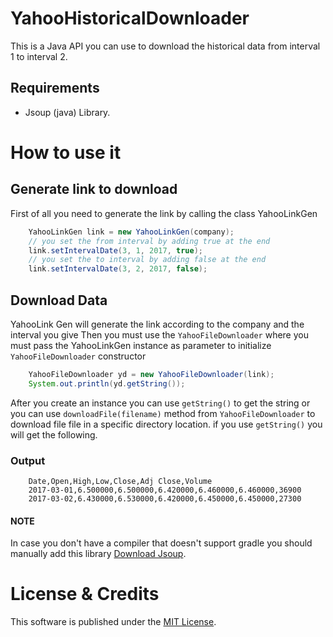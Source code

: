 # YahooHistoricalDownloader
This is a Java API you can use to download the historical data from interval 1 to interval 2.


## Requirements
- Jsoup (java) Library. 

# How to use it

## Generate link to download
First of all you need to generate the link by calling the class YahooLinkGen
```java
    YahooLinkGen link = new YahooLinkGen(company);
    // you set the from interval by adding true at the end
    link.setIntervalDate(3, 1, 2017, true);
    // you set the to interval by adding false at the end
    link.setIntervalDate(3, 2, 2017, false);
```

## Download Data
YahooLink Gen will generate the link according to the company and the interval you give
Then you must use the ```YahooFileDownloader``` where you must pass the YahooLinkGen instance 
as parameter to initialize ```YahooFileDownloader``` constructor
```java
    YahooFileDownloader yd = new YahooFileDownloader(link);
    System.out.println(yd.getString());
```

After you create an instance you can use ```getString()``` to get the string or you can use
```downloadFile(filename)``` method from ```YahooFileDownloader``` to download file file in a specific
directory location. if you use ```getString()``` you will get the following.

### Output
```
    Date,Open,High,Low,Close,Adj Close,Volume
    2017-03-01,6.500000,6.500000,6.420000,6.460000,6.460000,36900
    2017-03-02,6.430000,6.530000,6.420000,6.450000,6.450000,27300
```


#### NOTE
In case you don't have a compiler that doesn't support gradle you should manually add this library
[Download Jsoup](https://jsoup.org/).


# License & Credits

This software is published under the [MIT License](http://en.wikipedia.org/wiki/MIT_License).
